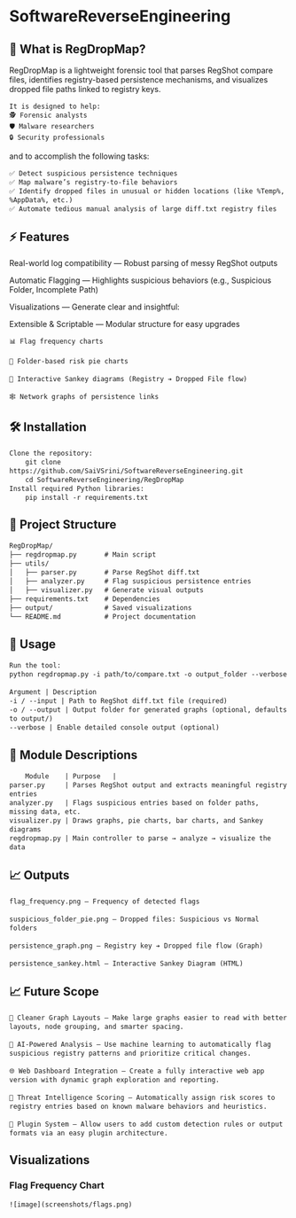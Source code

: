 # SoftwareReverseEngineering
## 📖 What is RegDropMap?

RegDropMap is a lightweight forensic tool that parses RegShot compare files, identifies registry-based persistence mechanisms, and visualizes dropped file paths linked to registry keys.

	It is designed to help:
	🕵️ Forensic analysts
	🛡️ Malware researchers
	🔒 Security professionals
 
and to accomplish the following tasks:

	✅ Detect suspicious persistence techniques
	✅ Map malware’s registry-to-file behaviors
	✅ Identify dropped files in unusual or hidden locations (like %Temp%, %AppData%, etc.)
	✅ Automate tedious manual analysis of large diff.txt registry files

## ⚡ Features

Real-world log compatibility — Robust parsing of messy RegShot outputs

Automatic Flagging — Highlights suspicious behaviors (e.g., Suspicious Folder, Incomplete Path)

Visualizations — Generate clear and insightful:

Extensible & Scriptable — Modular structure for easy upgrades

	📊 Flag frequency charts
	
	🥧 Folder-based risk pie charts
	
	🔗 Interactive Sankey diagrams (Registry ➔ Dropped File flow)
	
	🕸️ Network graphs of persistence links



## 🛠️ Installation

	Clone the repository:
		git clone https://github.com/SaiVSrini/SoftwareReverseEngineering.git
		cd SoftwareReverseEngineering/RegDropMap
	Install required Python libraries:
		pip install -r requirements.txt


## 📂 Project Structure

	RegDropMap/
	├── regdropmap.py       # Main script
	├── utils/
	│   ├── parser.py       # Parse RegShot diff.txt
	│   ├── analyzer.py     # Flag suspicious persistence entries
	│   ├── visualizer.py   # Generate visual outputs
	├── requirements.txt    # Dependencies
	├── output/             # Saved visualizations
	└── README.md           # Project documentation

 ## 🚀 Usage

 	Run the tool:
  	python regdropmap.py -i path/to/compare.txt -o output_folder --verbose
   
   	Argument | Description
	-i / --input | Path to RegShot diff.txt file (required)
	-o / --output | Output folder for generated graphs (optional, defaults to output/)
	--verbose | Enable detailed console output (optional)
 
## 🧩 Module Descriptions

 	    Module    | Purpose   |
	parser.py     | Parses RegShot output and extracts meaningful registry entries
	analyzer.py   | Flags suspicious entries based on folder paths, missing data, etc.
	visualizer.py | Draws graphs, pie charts, bar charts, and Sankey diagrams
	regdropmap.py | Main controller to parse → analyze → visualize the data

 ## 📈 Outputs

  	flag_frequency.png — Frequency of detected flags

	suspicious_folder_pie.png — Dropped files: Suspicious vs Normal folders

	persistence_graph.png — Registry key ➔ Dropped file flow (Graph)

	persistence_sankey.html — Interactive Sankey Diagram (HTML)

## 📈 Future Scope

	🧹 Cleaner Graph Layouts — Make large graphs easier to read with better layouts, node grouping, and smarter spacing.

  	🧠 AI-Powered Analysis — Use machine learning to automatically flag suspicious registry patterns and prioritize critical changes.

   	🌐 Web Dashboard Integration — Create a fully interactive web app version with dynamic graph exploration and reporting.

	🎯 Threat Intelligence Scoring — Automatically assign risk scores to registry entries based on known malware behaviors and heuristics.

	🧩 Plugin System — Allow users to add custom detection rules or output formats via an easy plugin architecture.

 ## Visualizations
 ### Flag Frequency Chart

  	![image](screenshots/flags.png)
 	

